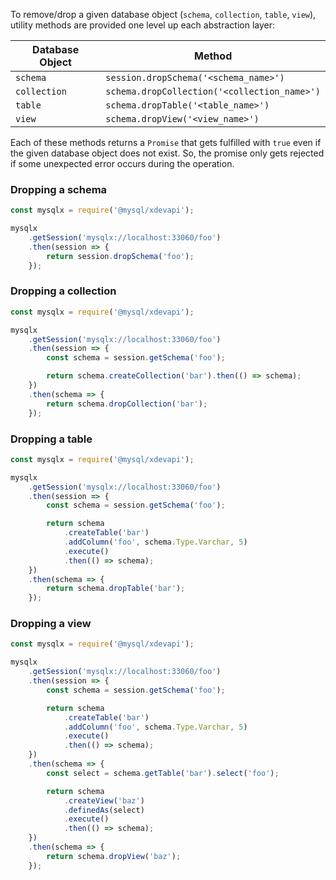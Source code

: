 To remove/drop a given database object (`schema`, `collection`, `table`, `view`), utility methods are provided one level up each abstraction layer:

| Database Object   | Method                                        |
| ----------------- | --------------------------------------------- |
| `schema`          | `session.dropSchema('<schema_name>')`         |
| `collection`      | `schema.dropCollection('<collection_name>')`  |
| `table`           | `schema.dropTable('<table_name>')`            |
| `view`            | `schema.dropView('<view_name>')`              |

Each of these methods returns a `Promise` that gets fulfilled with `true` even if the given database object does not exist. So, the promise only gets rejected if some unexpected error occurs during the operation.

### Dropping a schema

```js
const mysqlx = require('@mysql/xdevapi');

mysqlx
    .getSession('mysqlx://localhost:33060/foo')
    .then(session => {
        return session.dropSchema('foo');
    });
```

### Dropping a collection

```js
const mysqlx = require('@mysql/xdevapi');

mysqlx
    .getSession('mysqlx://localhost:33060/foo')
    .then(session => {
        const schema = session.getSchema('foo');

        return schema.createCollection('bar').then(() => schema);
    })
    .then(schema => {
        return schema.dropCollection('bar');
    });
```

### Dropping a table

```js
const mysqlx = require('@mysql/xdevapi');

mysqlx
    .getSession('mysqlx://localhost:33060/foo')
    .then(session => {
        const schema = session.getSchema('foo');

        return schema
            .createTable('bar')
            .addColumn('foo', schema.Type.Varchar, 5)
            .execute()
            .then(() => schema);
    })
    .then(schema => {
        return schema.dropTable('bar');
    });
```

### Dropping a view

```js
const mysqlx = require('@mysql/xdevapi');

mysqlx
    .getSession('mysqlx://localhost:33060/foo')
    .then(session => {
        const schema = session.getSchema('foo');

        return schema
            .createTable('bar')
            .addColumn('foo', schema.Type.Varchar, 5)
            .execute()
            .then(() => schema);
    })
    .then(schema => {
        const select = schema.getTable('bar').select('foo');

        return schema
            .createView('baz')
            .definedAs(select)
            .execute()
            .then(() => schema);
    })
    .then(schema => {
        return schema.dropView('baz');
    });
```
